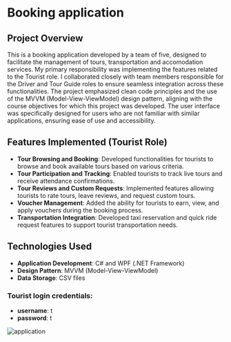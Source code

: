 # Booking application

## Project Overview

This is a booking application developed by a team of five, designed to facilitate the management of tours,  transportation and accomodation services. 
My primary responsibility was implementing the features related to the Tourist role. I collaborated closely with team members responsible for the Driver and Tour Guide roles to ensure seamless integration across these functionalities. 
The project emphasized clean code principles and the use of the MVVM (Model-View-ViewModel) design pattern, aligning with the course objectives for which this project was developed.
The user interface was specifically designed for users who are not familiar with similar applications, ensuring ease of use and accessibility.

## Features Implemented (Tourist Role)

- **Tour Browsing and Booking**: Developed functionalities for tourists to browse and book available tours based on various criteria.
- **Tour Participation and Tracking**: Enabled tourists to track live tours and receive attendance confirmations.
- **Tour Reviews and Custom Requests**: Implemented features allowing tourists to rate tours, leave reviews, and request custom tours.
- **Voucher Management**: Added the ability for tourists to earn, view, and apply vouchers during the booking process.
- **Transportation Integration**: Developed taxi reservation and quick ride request features to support tourist transportation needs.


## Technologies Used

- **Application Development**: C# and WPF (.NET Framework)
- **Design Pattern**: MVVM (Model-View-ViewModel)
- **Data Storage**: CSV files

### Tourist login credentials:
- **username**: t
- **password**: t

![application](https://github.com/user-attachments/assets/9c82c180-47a5-4f02-a272-44bfe4d09699)

